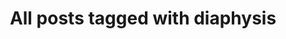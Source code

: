 ---
layout: tag
title: "All posts tagged with diaphysis"
permalink: /weblog/tags/diaphysis/
taxonomy: diaphysis
---